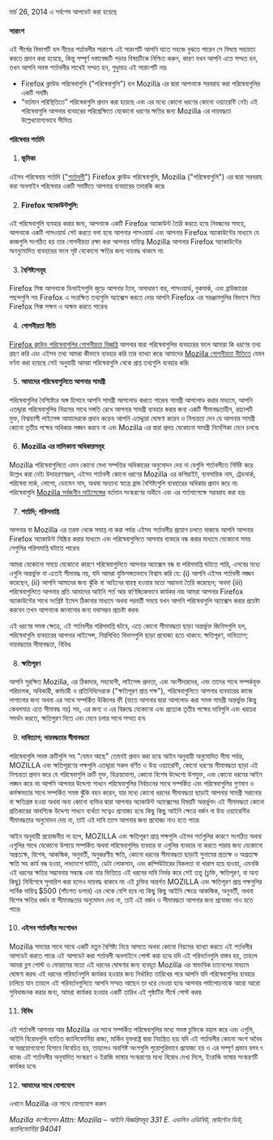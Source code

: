 মার্চ 26, 2014 এ সর্বশেষ আপডেট করা হয়েছে

#### সারাংশ

এই শীর্ষের বিভাগটি হল নীচের শর্তাবলীর সারাংশ৷  এই সারংশটি আপনি যাতে সহজে বুঝতে পারেন সে বিষয়ে সহায়তা করতে প্রদান করা হয়েছে, কিন্তু সম্পূর্ণ দস্তাবেজটি পড়ার বিষয়টিকে নিশ্চিত করুন, কারণ যখন আপনি এতে সম্মত হন, তখন আপনি সমস্ত শর্তাবলীর সাথেই সম্মত হন, শুধুমাত্র এই সারাংশটি নয়৷

- Firefox ক্লাউড পরিষেবাগুলি ("পরিষেবাগুলি") হল Mozilla এর দ্বারা আপনাকে সরবরাহ করা পরিষেবাগুলির একটি সমষ্টি৷ 
- “বর্তমান পরিস্থিতিতে” পরিষেবাগুলি প্রদান করা হয়েছে এবং এর মধ্যে কোনো ধরণের কোনো ওয়্যারেন্টি নেই৷  এই পরিষেবাগুলি আপনার ব্যবহরের পরিপ্রেক্ষিতে যেকোনো ধরণের ক্ষতির জন্য Mozilla এর দায়বদ্ধতা উল্লেখযোগ্যভাবে সীমিত৷

#### পরিষেবার শর্তাদি

1. #### ভূমিকা

এইসব পরিষেবার শর্তাদি ("<u>শর্তাবলী</u>") Firefox ক্লাউড পরিষেবাগুলি, Mozilla ("পরিষেবাগুলি") এর দ্বারা সরবরাহ করা অনলাইন পরিষেবার একটি সমষ্টিতে আপনার ব্যবহারের তদারকি করে৷

2. #### Firefox অ্যাকাউন্টগুলি:

এই পরিষেবাগুলি ব্যবহার করার জন্য, আপনাকে একটি Firefox অ্যাকাউন্ট তৈরি করতে হবে৷  নিবন্ধনের সময়ে, আপনাকে একটি পাসওয়ার্ড সেট করতে বলা হবে৷ আপনার পাসওয়ার্ড এবং আপনার Firefox অ্যাকাউন্টের মাধ্যমে যে কাজগুলি সংগঠিত হয় তার গোপনীয়তা রক্ষা করা আপনার দায়িত্ব৷  Mozilla আপনার Firefox অ্যাকাউন্টের অননুমোদিত ব্যবহারের ফলে সৃষ্ট যেকোনো ক্ষতির জন্য দায়বদ্ধ থাকবে না৷

3. #### বৈশিষ্ট্যসমূহ

Firefox সিঙ্ক আপনাকে ডিভাইসগুলি জুড়ে আপনার ট্যাব, অসাধারণ বার, পাসওয়ার্ড, বুকমার্ক, এবং ব্রাউজারের পছন্দগুলি সহ Firefox এ সংরক্ষিত তথ্যগুলি অ্যাক্সেস করতে দেয়৷ আপনি Firefox এর সরঞ্জামগুলির বিভাগে গিয়ে Firefox সিঙ্ক সক্ষম ও অক্ষম করতে পারেন৷

4. #### গোপনীয়তা নীতি

<a href="https://accounts-latest.dev.lcip.org/legal/privacy">Firefox ক্লাউড পরিষেবাগুলির গোপনীয়তা বিজ্ঞপ্তি</a> আপনার দ্বারা পরিষেবাগুলির ব্যবহারের ফলে আমারা কি ধরণের তথ্য গ্রহণ করি এবং এইসব তথ্য আমরা কীভাবে ব্যবহার করি তার ব্যাখ্যা করে৷ আমাদের <a href="http://www.mozilla.org/privacy/" target="_blank">Mozilla গোপনীয়তা নীতিতে</a> যেমন বর্ণনা করা হয়েছে সেই অনুযায়ী আমরা পরিষেবাগুলি থেকে প্রাপ্ত তথ্যগুলি ব্যবহার করি৷

5. #### আমাদের পরিষেবাগুলিতে আপনার সামগ্রী

পরিষেবাগুলির বৈশিষ্ট্যের অঙ্গ হিসাবে আপনি সামগ্রী আপলোড করতে পারেন৷ সামগ্রী আপলোড করার মাধ্যমে, আপনি এতদ্দ্বারা পরিষেবাগুলির নিয়মের সাথে সঙ্গতি রেখে আপনার সামগ্রী ব্যবহার করার জন্য একটি সীমাবদ্ধতাহীন, রয়্যালটি মুক্ত, বিশ্বব্যাপী লাইসেন্স আমাদেরকে প্রদান করেন৷ আপনি এতদ্দ্বারা ঘোষণা করেন ও নিশ্চয়তা দেন যে আপনার সামগ্রী কোনো তৃতীয় পক্ষের অধিকার লঙ্ঘন করবে না এবং Mozilla এর দ্বারা প্রদত্ত যেকোনো সামগ্রী নির্দেশিকা মেনে চলবে৷

6. #### Mozilla এর মালিকানা অধিকারসমূহ

Mozilla পরিষেবাগুলিতে এমন কোনো মেধা সম্পত্তির অধিকারের অনুমোদন দেয় না যেগুলি শর্তাবলীতে নির্দিষ্ট করে উল্লেখ করা নেই৷ উদাহরণস্বরূপ, এইসব শর্তাবলী কোনো ধরণের Mozilla এর কপিরাইট, ব্যবসায়িক নাম, ট্রেডমার্ক, পরিষেবা মার্ক, লোগো, ডোমেন নাম, অথবা অন্যান্য স্বতন্ত্র ব্রান্ড বৈশিষ্ট্যগুলি ব্যবহারের অধিকার প্রদান করে না৷ পরিষেবাগুলি <a href="http://www.mozilla.org/MPL/" target="_blank">Mozilla সর্বজনীন লাইসেন্সের</a> বর্তমান সংস্করণের অধীনে এবং এর শর্তসাপেক্ষে সরবরাহ করা হয়৷

7. #### শর্তাদি; পরিসমাপ্তি

আপনার বা Mozilla এর তরফ থেকে সমাপ্ত না করা পর্যন্ত এইসব শর্তাবলীর প্রয়োগ চলতে থাকবে৷ আপনি আপনার Firefox অ্যাকাউন্ট নিষ্ক্রিয় করার মাধ্যমে এবং পরিষেবাগুলিতে আপনার ব্যবহার বন্ধ করার মাধ্যমে যেকোনো সময় সেগুলির পরিসমাপ্তি ঘটাতে পারেন৷

আমরা যেকোনো সময়ে যেকোনো কারণে পরিষেবাগুলিতে আপনার অ্যাক্সেস বন্ধ বা পরিসমাপ্তি ঘটাতে পারি, এসবের মধ্যে এগুলি অন্তর্ভুক্ত বা এতেই সীমাবদ্ধ নয়, যদি আমরা যুক্তিসঙ্গতভাবে বিশ্বাস করি যে: (i) আপনি এইসব শর্তাবলী লঙ্ঘন করেছেন, (ii) আপনি আমাদের জন্য ঝুঁকি বা আইনের দ্বারস্থ হওয়ার মতো সম্ভাবনা তৈরি করেছেন; অথবা (iii) পরিষেবাগুলিতে আপনার প্রতি আমাদের আইনি শর্ত আর বাণিজ্যিকভাবে কার্যকর নয়৷ আমরা আপনার Firefox অ্যাকাউন্টের সাথে সংশ্লিষ্ট ইমেল ঠিকানার মাধ্যমে অথবা পরবর্তী সময়ে যখন আপনি পরিষেবাগুলি অ্যাক্সেস করার প্রচেষ্টা করবেন তখন আপনাকে জানানোর জন্য যথাসম্ভব প্রচেষ্টা করব৷

এই ধরণের সমস্ত ক্ষেত্রে, এই শর্তাবলীর পরিসমাপ্তি ঘটবে, এতে কোনো সীমাবদ্ধতা ছাড়া অন্তর্ভুক্ত জিনিসগুলি হল, পরিষেবাগুলি ব্যবহারের আপনার লাইসেন্স, নিম্নলিখিত বিভাগগুলি ছাড়া প্রযোজ্য হতে থাকবে: ক্ষতিপূরণ, দাবিত্যাগ; দায়বদ্ধতার সীমাবদ্ধতা, বিবিধ৷

8. #### ক্ষতিপূরণ

আপনি সুরক্ষিত Mozilla, এর ঠিকাদার, সহযোগী, লাইসেন্স প্রদাতা, এবং অংশীদারদের, এবং তাদের সাথে সম্পর্কযুক্ত পরিচালক, অধিকারী, কর্মচারী ও প্রতিনিধিদেরকে ("ক্ষতিপূরণ প্রাপ্ত পক্ষ"), পরিষেবাগুলিতে আপনার ব্যবহারের কাজে লাগানোর জন্য অথবা এর সাথে সম্পর্কিত উকিলের ফী (যাতে আপনার দ্বারা আপলোড করা সমস্ত সামগ্রী অন্তর্ভুক্ত কিন্তু কেবলমাত্র এতে সীমাবদ্ধ নয়) সহ, এর জন্য ও এর বিরুদ্ধে যেকোনো এবং প্রত্যেক তৃতীয় পক্ষের দাবিগুলি এবং খরচের সমর্থন করতে, ক্ষতিপুরণ দিতে এবং মেনে চলার সাথে সম্মত হন৷

9. #### দাবিত্যাগ; দায়বদ্ধতার সীমাবদ্ধতা

পরিষেবাগুলি সমস্ত ত্রুটিগুলি সহ "যেমন আছে" তেমনই প্রদান করা হবে৷ আইন অনুযায়ী অনুমোদিত সীমা পর্যন্ত, MOZILLA এবং ক্ষতিপূরণের পক্ষগুলি এতদ্দ্বারা সকল বর্ণিত ও উহ্য ওয়্যারেন্টি, কোনো ধরণের সীমাবদ্ধতা ছাড়া এই নিশ্চয়তা প্রদান করে যে পরিষেবাগুলি ত্রুটি মুক্ত, বিক্রয়যোগ্য, কোনো বিশেষ উদ্দেশ্যে উপযুক্ত, এবং কোনো ধরনের আইন লঙ্ঘন করে না৷ আপনি আপনার উদ্দেশ্য সাধনে পরিষেবাগুলির নির্বাচনের সাথে সম্পর্কিত এবং পরিষেবাগুলির গুণমান ও কর্মক্ষমতার সাথে সম্পর্কিত সমস্ত ঝুঁকি বহন করেন, যার মধ্যে কোনো ধরনের সীমাবদ্ধতা ছাড়াই আপনার সামগ্রী সরানোর বা ক্ষতিগ্রস্ত হওয়া অথবা অন্য কোনো ব্যক্তির দ্বারা আপনার অ্যাকাউন্ট অ্যাক্সেসের বিষয়টি অন্তর্ভুক্ত৷ এই সীমাবদ্ধতা কোনো প্রতিকারের আবশ্যিক উদ্দেশ্য সাধনে ব্যর্থতা সত্বেও প্রযোজ্য হবে৷ কিছু কিছু আইনি ক্ষেত্রে বর্জন বা উহ্য ওয়্যারেন্টির সীমাবদ্ধতার অনুমোদন দেয় না, তাই এই দাবি ত্যাগ আপনার জন্য প্রযোজ্য নাও হতে পারে৷

আইন অনুযায়ী প্রয়োজনীয় না হলে, MOZILLA এবং ক্ষতিপূরণ প্রাপ্ত পক্ষগুলি এইসব শর্তগুলির কারণে সংগঠিত অথবা এগুলির সাথে যেকোনো উপায়ে সম্পর্কিত অথবা পরিষেবাগুলির ব্যবহার বা এগুলির ব্যবহার না করতে পারার জন্য যেকোনো অপ্রত্যক্ষ, বিশেষ, আকস্মিক, অনুবর্তী, অনুকরণীয় ক্ষতি, কোনো ধরনের সীমাবদ্ধতা ছাড়াই সুনামের প্রত্যক্ষ ও অপ্রত্যক্ষ ক্ষতি সহ কার্য বন্ধ হওয়া, লভ্যাংশে ঘাটতি, ডেটা লোকসান, এবং কম্পিউটারের বিকলতা বা খারাপ হয়ে যাওয়া, এমনকি এই ধরনের ক্ষতির সম্ভাবনার সম্বন্ধে এবং যার ভিত্তিতে এই ধরনের দাবি নির্ভর করে সেই তত্ত্ব (চুক্তি, ক্ষতিপূরণ, বা অন্য কিছু) নির্বিশেষে সুপারিশ করা হলেও দায়বদ্ধ থাকবে না৷ এই চুক্তির অন্তর্গত MOZILLA এবং ক্ষতিপূরণ প্রাপ্ত পক্ষগুলির সার্বিক দায়িত্ব $500 (পাঁচশত ডলার) এর থেকে বেশি হবে না৷ কিছু কিছু আইনি ক্ষেত্রে আকস্মিক, অনুবর্তী, অথবা বিশেষ ক্ষতির  বর্জন বা সীমাবদ্ধতার অনুমোদন দেয় না, তাই এই বর্জন ও সীমাবদ্ধতা আপনার জন্য প্রযোজ্য নাও হতে পারে৷

10. #### এইসব শর্তাবলীর সংশোধন

Mozilla সময়ের সাথে সাথে একটি নতুন বৈশিষ্ট্য নিয়ে আসতে অথবা কোনো নিয়মের ব্যাখ্যা করতে এই শর্তবলীর আপডেট করতে পারে৷ এই আপডেট করা শর্তাবলী অনলাইনে পোস্ট করা হবে৷ যদি এই পরিবর্তনগুলি বাস্তব হয়, তাহলে আমরা ব্লগ পোস্ট ও ফোরামের মতো এই ধরনের ঘোষণার জন্য ব্যবহৃত Mozilla এর স্বাভাবিক চ্যানেলের মাধ্যমে ঘোষণা করব৷ এই ধরনের পরিবর্তনগুলি কার্যকর হওয়ার জন্য নির্ধারিত তারিখের পরে আপনি যদি পরিষেবাগুলির ব্যবহার চালিয়ে যান তাহলে এই পরিবর্তনগুলিতে আপনি সম্মত আছেন তা ধরে নেওয়া হবে৷ আপনার পর্যালোচনাকে আরো আরো সুবিধাজনক করার জন্য, আমরা কার্যকর হওয়ার একটি তারিখ এই পৃষ্ঠাটির শীর্ষে পোস্ট করব৷ 

11. #### বিবিধ

এই শর্তাবলী আপনার আর Mozilla এর সাথে সম্পর্কিত পরিষেবাগুলির মধ্যে সমস্ত চুক্তিকে বহাল করে এবং এগুলি, আইনি বিরোধগুলি ব্যাতিত ক্যালিফোর্নিয়া রাজ্য, মার্কিন যুক্তরাষ্ট্র দ্বারা নিয়ন্ত্রিত হয়৷ যদি এই শর্তাবলীর কোনো অংশ অবৈধ বা অপ্রয়োগযোগ্য হিসাবে বিবেচিত হয়, তাহলেও অবশিষ্ট অংশগুলি পুরোপুরিভাবে প্রযোজ্য হয় ও এর সম্পূর্ণ প্রভাব বলব ৎ থাকে৷ এই শর্তাবলীর অনুবাদিত সংস্করণ ও ইরাজি ভাষার সংস্করণের মধ্যে বিরোধ দেখা দিলে, ইংরাজি ভাষার সংস্করণটি কার্যকর হবে৷

12. #### আমাদের সাথে যোগাযোগ

এখানে Mozilla এর সাথে যোগাযোগ করুন

<address>
Mozilla কর্পোরেশন 
Attn: Mozilla – আইনি বিজ্ঞপ্তিসমূহ 
331 E. এভলিন এভিনিউ, 
মাউন্টেন ভিউ, ক্যালিফোর্নিয়া 94041 
</address>
